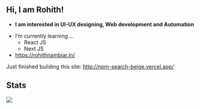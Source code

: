 ## Hi, I am Rohith!

* **I am interested in UI-UX designing, Web development and Automation**
- I’m currently learning ...
  - React JS
  - Next JS
- https://rohithnambiar.in/

Just finished building this site: http://npm-search-beige.vercel.app/

## Stats

![](https://github-readme-stats.vercel.app/api/top-langs/?username=Rohith-JN&exclude_repo=Aang&layout=compacthide_border=true&theme=radical&hide_border=true)
